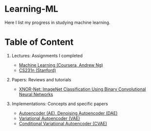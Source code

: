 # Learning-ML

Here I list my progress in studying machine learning.

# Table of Content

1. Lectures: Assignments I completed  
   - [Machine Learning (Coursera, Andrew Ng)](https://github.com/jaywonchung/Learning-ML/tree/master/Lectures/Coursera/Machine%20Learning%20(Andrew%20Ng)/Assignments)
   - [CS231n (Stanford)](https://github.com/jaywonchung/Learning-ML/tree/master/Lectures/CS231n/Assignments)


2. Papers: Reviews and tutorials  
   - [XNOR-Net: ImageNet Classification Using Binary Convolutional Neural Networks](https://github.com/jaywonchung/Learning-ML/tree/master/Papers/XNOR-Net)


3. Implementations: Concepts and specific papers  
   - [Autoencoder (AE), Denoising Autoencoder (DAE)](https://github.com/jaywonchung/Learning-ML/tree/master/Implementations/Denoising-Autoencoder)
   - [Variational Autoencoder (VAE)](https://github.com/jaywonchung/Learning-ML/tree/master/Implementations/Variational-Autoencoder)
   - [Conditional Variational Autoencoder (CVAE)](https://github.com/jaywonchung/Learning-ML/tree/master/Implementations/Conditional-Variational-Autoencoder)
